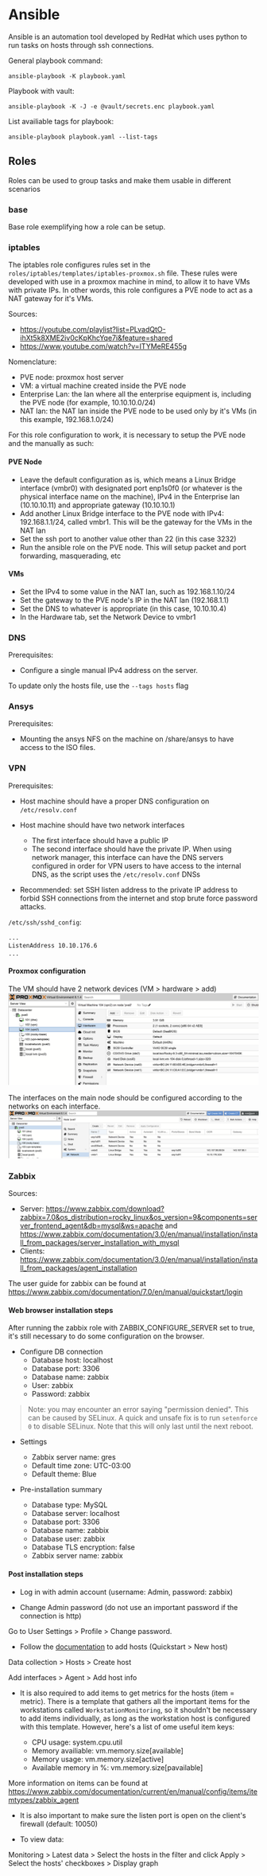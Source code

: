 # Ansible

Ansible is an automation tool developed by RedHat which uses python to run tasks on hosts through ssh connections.

General playbook command:

```
ansible-playbook -K playbook.yaml
```

Playbook with vault:

```
ansible-playbook -K -J -e @vault/secrets.enc playbook.yaml
```

List availiable tags for playbook:

```
ansible-playbook playbook.yaml --list-tags
```


## Roles

Roles can be used to group tasks and make them usable in different scenarios

### base

Base role exemplifying how a role can be setup.

### iptables

The iptables role configures rules set in the `roles/iptables/templates/iptables-proxmox.sh` file. These rules were developed with use in a proxmox machine in mind, to allow it to have VMs with private IPs. In other words, this role configures a PVE node to act as a NAT gateway for it's VMs.

Sources:

- https://youtube.com/playlist?list=PLvadQtO-ihXt5k8XME2iv0cKpKhcYqe7i&feature=shared
- https://www.youtube.com/watch?v=ITYMeRE455g

Nomenclature:

- PVE node: proxmox host server
- VM: a virtual machine created inside the PVE node
- Enterprise Lan: the lan where all the enterprise equipment is, including the PVE node (for example, 10.10.10.0/24)
- NAT lan: the NAT lan inside the PVE node to be used only by it's VMs (in this example, 192.168.1.0/24)

For this role configuration to work, it is necessary to setup the PVE node and the manually as such:

#### PVE Node

- Leave the default configuration as is, which means a Linux Bridge interface (vmbr0) with designated port enp1s0f0 (or whatever is the physical interface name on the machine), IPv4 in the Enterprise lan (10.10.10.11) and appropriate gateway (10.10.10.1)
- Add another Linux Bridge interface to the PVE node with IPv4: 192.168.1.1/24, called vmbr1. This will be the gateway for the VMs in the NAT lan
- Set the ssh port to another value other than 22 (in this case 3232)
- Run the ansible role on the PVE node. This will setup packet and port forwarding, masquerading, etc

#### VMs

- Set the IPv4 to some value in the NAT lan, such as 192.168.1.10/24
- Set the gateway to the PVE node's IP in the NAT lan (192.168.1.1)
- Set the DNS to whatever is appropriate (in this case, 10.10.10.4)
- In the Hardware tab, set the Network Device to vmbr1

### DNS

Prerequisites:

- Configure a single manual IPv4 address on the server.

To update only the hosts file, use the `--tags hosts` flag

### Ansys

Prerequisites:

- Mounting the ansys NFS on the machine on /share/ansys to have access to the ISO files.

### VPN

Prerequisites:

- Host machine should have a proper DNS configuration on `/etc/resolv.conf`
- Host machine should have two network interfaces

  - The first interface should have a public IP
  - The second interface should have the private IP. When using network manager, this interface can have the DNS servers configured in order for VPN users to have access to the internal DNS, as the script uses the `/etc/resolv.conf` DNSs

- Recommended: set SSH listen address to the private IP address to forbid SSH connections from the internet and stop brute force password attacks.

`/etc/ssh/sshd_config`:

```
...
ListenAddress 10.10.176.6
...
```

#### Proxmox configuration

The VM should have 2 network devices (VM > hardware > add)
![proxmox-config](img/324843293-8af0d1c6-1b5d-4ba8-bc76-9adced4493ed.png)

The interfaces on the main node should be configured according to the networks on each interface.
![alt text](img/324843632-db80e669-ea47-44a7-b74d-642594f32951.png)

### Zabbix

Sources:

- Server: https://www.zabbix.com/download?zabbix=7.0&os_distribution=rocky_linux&os_version=9&components=server_frontend_agent&db=mysql&ws=apache and https://www.zabbix.com/documentation/3.0/en/manual/installation/install_from_packages/server_installation_with_mysql
- Clients: https://www.zabbix.com/documentation/3.0/en/manual/installation/install_from_packages/agent_installation

The user guide for zabbix can be found at https://www.zabbix.com/documentation/7.0/en/manual/quickstart/login

#### Web browser installation steps

After running the zabbix role with ZABBIX_CONFIGURE_SERVER set to true, it's still necessary to do some configuration on the browser.

- Configure DB connection
  - Database host: localhost
  - Database port: 3306
  - Database name: zabbix
  - User: zabbix
  - Password: zabbix

> Note: you may encounter an error saying "permission denied". This can be caused by SELinux. A quick and unsafe fix is to run `setenforce 0` to disable SELinux. Note that this will only last until the next reboot.

- Settings

  - Zabbix server name: gres
  - Default time zone: UTC-03:00
  - Default theme: Blue

- Pre-installation summary
  - Database type: MySQL
  - Database server: localhost
  - Database port: 3306
  - Database name: zabbix
  - Database user: zabbix
  - Database TLS encryption: false
  - Zabbix server name: zabbix

#### Post installation steps

- Log in with admin account (username: Admin, password: zabbix)

- Change Admin password (do not use an important password if the connection is http)

Go to User Settings > Profile > Change password.

- Follow the [documentation](https://www.zabbix.com/documentation/current/en/manual/quickstart/host) to add hosts (Quickstart > New host)

Data collection > Hosts > Create host

Add interfaces > Agent > Add host info

- It is also required to add items to get metrics for the hosts (item = metric). There is a template that gathers all the important items for the workstations called `WorkstationMonitoring`, so it shouldn't be necessary to add items individually, as long as the workstation host is configured with this template. However, here's a list of ome useful item keys:

  - CPU usage: system.cpu.util
  - Memory availiable: vm.memory.size[available]
  - Memory usage: vm.memory.size[active]
  - Available memory in %: vm.memory.size[pavailable]

More information on items can be found at https://www.zabbix.com/documentation/current/en/manual/config/items/itemtypes/zabbix_agent

- It is also important to make sure the listen port is open on the client's firewall (default: 10050)

- To view data:

Monitoring > Latest data > Select the hosts in the filter and click Apply > Select the hosts' checkboxes > Display graph
